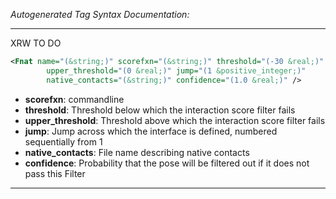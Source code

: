 _Autogenerated Tag Syntax Documentation:_

---
XRW TO DO

```xml
<Fnat name="(&string;)" scorefxn="(&string;)" threshold="(-30 &real;)"
        upper_threshold="(0 &real;)" jump="(1 &positive_integer;)"
        native_contacts="(&string;)" confidence="(1.0 &real;)" />
```

-   **scorefxn**: commandline
-   **threshold**: Threshold below which the interaction score filter fails
-   **upper_threshold**: Threshold above which the interaction score filter fails
-   **jump**: Jump across which the interface is defined, numbered sequentially from 1
-   **native_contacts**: File name describing native contacts
-   **confidence**: Probability that the pose will be filtered out if it does not pass this Filter

---
